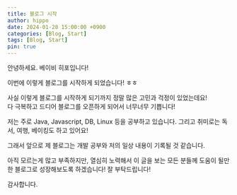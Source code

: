 ```yaml
---
title: 블로그 시작
author: hippo
date: 2024-01-28 15:00:00 +0900
categories: [Blog, Start]
tags: [Blog, Start]
pin: true
---
```



안녕하세요. 베이비 히포입니다!

이번에 이렇게 블로그를 시작하게 되었습니다! ㅎㅎ

사실 이렇게 블로그를 시작하게 되기까지 정말 많은 고민과 걱정이 있었는데요!   
다 극복하고 드디어 블로그를 오픈하게 되어서 너무너무 기쁩니다!

저는 주로 Java, Javascript, DB, Linux 등을 공부하고 있습니다.
그리고 취미로는 독서, 여행, 베이킹도 하고 있어요!

그래서 앞으로 제 블로그는 개발 공부와 저의 일상 내용이 기록될 것 같습니다.

아직 모르는게 많고 부족하지만, 열심히 노력해서 이 글을 보는 모든 분들께 도움이 될만한 블로그로 성장해보도록 하겠습니다!
잘 부탁드립니다! 

감사합니다. 
